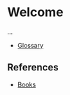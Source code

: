 # Welcome

...

* [Glossary](./definitions/glossary.md)

## References

* [Books](./references/books/list.md)
